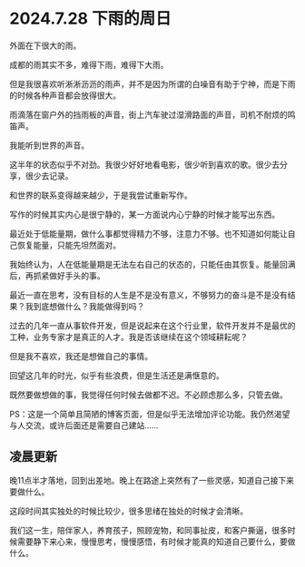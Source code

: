 # 2024.7.28 下雨的周日

外面在下很大的雨。

成都的雨其实不多，难得下雨，难得下大雨。

但是我很喜欢听淅淅沥沥的雨声，并不是因为所谓的白噪音有助于宁神，而是下雨的时候各种声音都会放得很大。

雨滴落在窗户外的挡雨板的声音，街上汽车驶过湿滑路面的声音，司机不耐烦的鸣笛声。

我能听到世界的声音。

这半年的状态似乎不对劲。我很少好好地看电影，很少听到喜欢的歌。很少去分享，很少去记录。

和世界的联系变得越来越少，于是我尝试重新写作。

写作的时候其实内心是很宁静的，某一方面说内心宁静的时候才能写出东西。

最近处于低能量期，做什么事都觉得精力不够，注意力不够。也不知道如何能让自己恢复能量，只能先坦然面对。

我始终认为，人在低能量期是无法左右自己的状态的，只能任由其恢复。能量回满后，再抓紧做好手头的事。

最近一直在思考，没有目标的人生是不是没有意义，不够努力的奋斗是不是没有结果？我到底想做什么？我能做得到吗？

过去的几年一直从事软件开发，但是说起来在这个行业里，软件开发并不是最优的工种，业务专家才是真正的人才。我是否该继续在这个领域耕耘呢？

但是我不喜欢，我还是想做自己的事情。

回望这几年的时光，似乎有些浪费，但是生活还是满惬意的。

既然要做想做的事，我觉得任何时候去做都不迟。不必顾虑那么多，只管去做。

PS：这是一个简单且简陋的博客页面，但是似乎无法增加评论功能。我仍然渴望与人交流，或许后面还是需要自己建站……

## 凌晨更新
晚11点半才落地，回到出差地。晚上在路途上突然有了一些灵感，知道自己接下来要做什么。

这段时间其实独处的时候比较少，很多思绪在独处的时候才会清晰。

我们这一生，陪伴家人，养育孩子，照顾宠物，和同事扯皮，和客户撕逼，很多时候需要静下来心来，慢慢思考，慢慢感悟，有时候才能真的知道自己要什么，要做什么。
